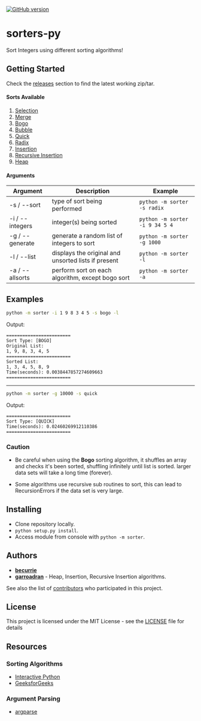 [![GitHub version](https://badge.fury.io/gh/becurrie%2Fpy-custom-sorters.svg)](https://github.com/becurrie/sorters-py/releases)

# sorters-py

Sort Integers using different sorting algorithms!

## Getting Started

Check the [releases](https://github.com/becurrie/sorters-py/releases) section to find the latest working zip/tar.

#### Sorts Available

1. [Selection](https://en.wikipedia.org/wiki/Selection_sort)
2. [Merge](https://en.wikipedia.org/wiki/Merge_sort)
3. [Bogo](https://en.wikipedia.org/wiki/Bogosort)
4. [Bubble](https://en.wikipedia.org/wiki/Bubble_sort)
5. [Quick](https://en.wikipedia.org/wiki/Quicksort)
6. [Radix](https://en.wikipedia.org/wiki/Radix_sort)
7. [Insertion](https://en.wikipedia.org/wiki/Insertion_sort)
8. [Recursive Insertion](https://en.wikipedia.org/wiki/Insertion_sort)
9. [Heap](https://en.wikipedia.org/wiki/Heapsort)

#### Arguments

| Argument        | Description                                         | Example                            |
|-----------------|-----------------------------------------------------|------------------------------------|
| -s / --sort     | type of sort being performed                        | ```python -m sorter -s radix```    |
| -i / --integers | integer(s) being sorted                             | ```python -m sorter -i 9 34 5 4``` |
| -g / --generate | generate a random list of integers to sort          | ```python -m sorter -g 1000```     |
| -l / --list     | displays the original and unsorted lists if present | ```python -m sorter -l```          |
| -a / --allsorts | perform sort on each algorithm, except bogo sort    | ```python -m sorter -a```          |

## Examples

```bash
python -m sorter -i 1 9 8 3 4 5 -s bogo -l
```

Output:
```
========================
Sort Type: [BOGO]
Original List:
1, 9, 8, 3, 4, 5
========================
Sorted List:
1, 3, 4, 5, 8, 9
Time(seconds): 0.0038447857274609663
========================
```

***


```bash
python -m sorter -g 10000 -s quick
```

Output:
```
========================
Sort Type: [QUICK]
Time(seconds): 0.02460269912110386
========================
```

### Caution

- Be careful when using the **Bogo** sorting algorithm, it shuffles
an array and checks it's been sorted, shuffling infinitely until list is sorted. larger data sets will take a long time (forever).

- Some algorithms use recursive sub routines to sort, this can lead to RecursionErrors if the data set is very large.

## Installing

- Clone repository locally.
- ```python setup.py install```.
- Access module from console with ```python -m sorter```.

## Authors

* [**becurrie**](https://github.com/becurrie)
* [**garroadran**](https://github.com/garroadran) - Heap, Insertion, Recursive Insertion algorithms.

See also the list of [contributors](https://github.com/becurrie/py-custom-sorters/contributors) who participated in this project.

## License

This project is licensed under the MIT License - see the [LICENSE](LICENSE) file for details

## Resources

### Sorting Algorithms

- [Interactive Python](http://interactivepython.org)
- [GeeksforGeeks](https://www.geeksforgeeks.org/)

### Argument Parsing

- [argparse](https://docs.python.org/3.6/library/argparse.html)